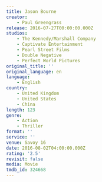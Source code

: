 ```yaml
---
title: Jason Bourne
creator:
    - Paul Greengrass
release: 2016-07-27T00:00:00.000Z
studios:
    - The Kennedy/Marshall Company
    - Captivate Entertainment
    - Pearl Street Films
    - Double Negative
    - Perfect World Pictures
original_title: ''
original_language: en
language:
    - English
country:
    - United Kingdom
    - United States
    - China
length: 123
genre:
    - Action
    - Thriller
format: ''
service: ''
venue: Savoy 16
date: 2016-08-02T04:00:00.000Z
rating: '2.5'
revisit: false
media: Movie
tmdb_id: 324668
---
```



